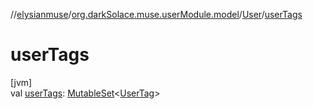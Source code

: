 //[elysianmuse](../../../index.md)/[org.darkSolace.muse.userModule.model](../index.md)/[User](index.md)/[userTags](user-tags.md)

# userTags

[jvm]\
val [userTags](user-tags.md): [MutableSet](https://kotlinlang.org/api/latest/jvm/stdlib/kotlin.collections/-mutable-set/index.html)&lt;[UserTag](../-user-tag/index.md)&gt;
